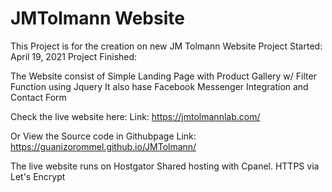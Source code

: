 # JMTolmann Website
This Project is for the creation on new JM Tolmann Website 
Project Started: April 19, 2021
Project Finished: 

The Website consist of Simple Landing Page with Product Gallery w/ Filter Function using Jquery 
It also hase Facebook Messenger Integration and Contact Form

Check the live website here:
Link: https://jmtolmannlab.com/


Or View the Source code in Githubpage
Link: https://guanizorommel.github.io/JMTolmann/

The live website runs on Hostgator Shared hosting with Cpanel. HTTPS via Let's Encrypt
